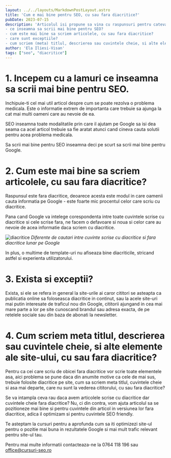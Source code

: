 ```yaml
---
layout: ../../layouts/MarkdownPostLayout.astro
title: 'Cum e mai bine pentru SEO, cu sau fara diacritice?'
pubDate: 2023-07-15
description: 'Articolul isi propune sa vina cu raspunsuri pentru cateva intrebari:
- ce inseamna sa scrii mai bine pentru SEO?
- cum este mai bine sa scriem articolele, cu sau fara diacritice?
- care sunt exceptiile?
- cum scriem (meta) titlul, descrierea sau cuvintele cheie, si alte elemente ale site-ului, cu sau fara diacritice?'
author: 'Ela Iliesi-Visan'
tags: ["seo", "diacritice"]
---
```


# 1. Incepem cu a lamuri ce inseamna sa scrii mai bine pentru SEO. 

Inchipuie-ti cel mai util articol despre cum se poate rezolva o problema medicala. Este o informatie extrem de importanta care trebuie sa ajunga la cat mai multi oameni care au nevoie de ea.

SEO inseamna toate modalitatile prin care il ajutam pe Google sa isi dea seama ca acel articol trebuie sa fie aratat atunci cand cineva cauta solutii pentru acea problema medicala.

Sa scrii mai bine pentru SEO inseamna deci pe scurt sa scrii mai bine pentru Google.

# 2. Cum este mai bine sa scriem articolele, cu sau fara diacritice?

Raspunsul este fara diacritice, deoarece acesta este modul in care oamenii cauta informatia pe Google - este foarte mic procentul celor care scriu cu diacritice.

Pana cand Google va intelege corespondenta intre toate cuvintele scrise cu diacritice si cele scrise fara, ne facem o defavoare si noua si celor care au nevoie de acea informatie daca scriem cu diacritice.

![diacritice](../images/diferenta-diacritice.png)
*Diferente de cautari intre cuvinte scrise cu diacritice si fara diacritice lunar pe Google*

In plus, o multime de template-uri nu afiseaza bine diacriticile, stricand astfel si experienta utilizatorului.

# 3. Exista si exceptii?

Exista, si ele se refera in general la site-urile ai caror cititori se asteapta ca publicatia online sa foloseasca diacritice in continut, sau la acele site-uri mai putin interesate de traficul nou din Google, cititorii ajungand in cea mai mare parte a lor pe site cunoscand brandul sau adresa exacta, de pe retelele sociale sau din baza de abonati la newsletter.

# 4. Cum scriem meta titlul, descrierea sau cuvintele cheie, si alte elemente ale site-ului, cu sau fara diacritice?

Pentru ca cei care scriu de obicei fara diacritice vor scrie toate elementele asa, aici problema se pune daca din anumite motive ca cele de mai sus, trebuie folosite diacritice pe site, cum sa scriem meta titlul, cuvintele cheie si asa mai departe, care nu sunt la vederea cititorului, cu sau fara diacritice?

Se va intampla ceva rau daca avem articolele scrise cu diacritice dar cuvintele cheie fara diacritice? Nu, ci din contra, vom ajuta articolul sa se pozitioneze mai bine si pentru cuvintele din articol in versiunea lor fara diacritice, adica il optimizam si pentru cuvintele SEO friendly.

Te asteptam la cursuri pentru a aprofunda cum sa iti optimizezi site-ul pentru o pozitie mai buna in rezultatele Google si mai mult trafic relevant pentru site-ul tau.

Pentru mai multe informatii contacteaza-ne la 0764 118 196 sau office@cursuri-seo.ro
